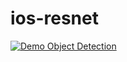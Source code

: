 # ios-resnet

[![Demo Object Detection](https://evergreenllc2020.github.io/img/od.gif)](https://youtu.be/5maoJWK7RaU)
